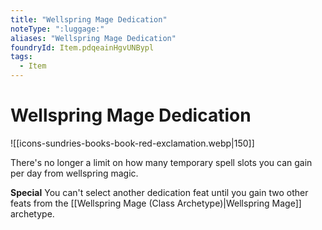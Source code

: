 ```yaml
---
title: "Wellspring Mage Dedication"
noteType: ":luggage:"
aliases: "Wellspring Mage Dedication"
foundryId: Item.pdqeainHgvUNBypl
tags:
  - Item
---
```


# Wellspring Mage Dedication
![[icons-sundries-books-book-red-exclamation.webp|150]]

There's no longer a limit on how many temporary spell slots you can gain per day from wellspring magic.

**Special** You can't select another dedication feat until you gain two other feats from the [[Wellspring Mage (Class Archetype)|Wellspring Mage]] archetype.
